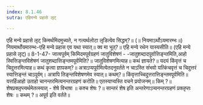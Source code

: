 ```yaml
---
index: 8.1.46
sutra: एहिमन्ये प्रहासे लृट्

---
```

 एहि मन्ये प्रहासे लृट् किमर्थमिदमुच्यते, न गत्यर्थलोटा लृडित्येव सिद्धम्?॥ (॥ नियमाऽर्थोऽयमारम्भः॥) नियमार्थोयमारम्भः-एहि मन्ये प्रहास एव यथा स्यात्॥ क्व मा भूत्?॥ एहि मन्ये रथेन यास्यसीति॥ (एहि मन्ये प्रहासे लृट्)॥  8-1-47- जात्वपूर्वम् किमिदमपूर्वग्रहणं जातुविशेषणं - -जातुशब्दादपूर्वात्तिङ्न्तमिति,आहो स्वित्तिङ्न्तविशेषणं जातुशब्दात्तिङ्न्तमपूर्वमिति?॥ जातुविशेषणमित्याह॥ कथं ज्ञायते?॥ यदयं किंवृत्तं च चिदुत्तरमित्याह॥ कथं कृत्वा ज्ञापकम्?॥ अत्राऽप्यपूर्वमित्येतदनुवर्तते न चाऽस्ति संंभवो यत्किंचवृत्तं च चिदुत्तरं स्यात्तिङ्न्तं चाऽपूर्वम्। अत्रापि तिङ्न्तविशेषणमेव स्यात्॥ कथम्?॥ किंवृत्ताच्चिदुत्तरात्तिङ्न्तमपूर्वमिति॥ यत्तर्हिआहो उताहो चानन्तरमित्यनन्तरग्रहणं करोति॥ एतस्याप्यस्ति वचने प्रयोजनम्॥ किम् ?॥ शेषप्रक्लृप्त्यर्थमेतत्स्यात् -  शेषे विभाषा ॥ कश्च शेषः ?॥ सान्तरं शेष इति अन्तरेणाऽप्यनन्तरग्रहणं प्रक्लृप्तः शेषः ॥ कथम् ?॥ अपूर्व इति वर्तते॥ 